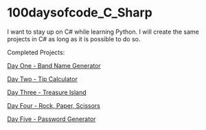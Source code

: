 # 100daysofcode_C_Sharp
I want to stay up on C# while learning Python. I will create the same projects in C# as long as it is possible to do so.

Completed Projects:

[Day One - Band Name Generator](https://github.com/vosjon/100daysofcode_C_Sharp/blob/main/DayOne/BandNameGenerator.cs)

[Day Two - Tip Calculator](https://github.com/vosjon/100daysofcode_C_Sharp/blob/main/DayTwo/TipCalculator.cs)

[Day Three - Treasure Island](https://github.com/vosjon/100daysofcode_C_Sharp/blob/main/DayThree/TreasureIsland.cs)

[Day Four - Rock, Paper, Scissors](https://github.com/vosjon/100daysofcode_C_Sharp/blob/main/DayFour/RockPaperScissors.cs)

[Day Five - Password Generator](https://github.com/vosjon/100daysofcode_C_Sharp/blob/main/DayFive/PasswordGenerator.cs)
